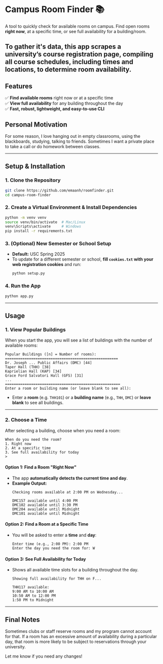 # **Campus Room Finder 📚**
A tool to quickly check for available rooms on campus. Find open rooms **right now**, at a specific time, or see full availability for a building/room. 

To gather it's data, this app scrapes a university’s course registration page, compiling all course schedules, including times and locations, to determine room availability.
---


## **Features**
✅ **Find available rooms** right now or at a specific time  
✅ **View full availability** for any building throughout the day  
✅ **Fast, robust, lightweight, and easy-to-use CLI**


## **Personal Motivation**
For some reason, I love hanging out in empty classrooms, using the blackboards, studying, talking to friends. Sometimes I want a private place to take a call or do homework between classes. 

---

## **Setup & Installation**
### **1. Clone the Repository**
```sh
git clone https://github.com/emaanh/roomfinder.git
cd campus-room-finder
```

### **2. Create a Virtual Environment & Install Dependencies**
```sh
python -m venv venv
source venv/bin/activate  # Mac/Linux
venv\Scripts\activate     # Windows
pip install -r requirements.txt
```

### **3. (Optional) New Semester or School Setup**
- **Default:** USC Spring 2025  
- To update for a different semester or school, **fill `cookies.txt` with your web registration cookies** and run:
  ```sh
  python setup.py
  ```

### **4. Run the App**
```sh
python app.py
```

---

## **Usage**
### **1. View Popular Buildings**
When you start the app, you will see a list of buildings with the number of available rooms:
```
Popular Buildings ([n] = Number of rooms):
====================================================
Dr. Joseph ... Public Affairs (DMC) [44]
Taper Hall (THH) [38]  
Kaprielian Hall (KAP) [34] 
Grace Ford Salvatori Hall (GFS) [31]  
...
=====================================================
Enter a room or building name (or leave blank to see all): 
```
- Enter a **room** (e.g. `THH101`) or a **building name** (e.g., `THH`, `DMC`) or **leave blank** to see all buildings.

---

### **2. Choose a Time**
After selecting a building, choose when you need a room:
```
When do you need the room?
1. Right now
2. At a specific time
3. See full availability for today
>
```
#### **Option 1: Find a Room "Right Now"**
- The app **automatically detects the current time and day**.
- **Example Output:**
  ```
  Checking rooms available at 2:00 PM on Wednesday...

  DMC157 available until 4:00 PM
  DMC102 available until 3:30 PM
  DMC204 available until Midnight
  DMC101 available until Midnight
  ```

#### **Option 2: Find a Room at a Specific Time**
- You will be asked to enter a **time** and **day**:
  ```
  Enter time (e.g., 2:00 PM): 2:00 PM
  Enter the day you need the room for: W
  ```

#### **Option 3: See Full Availability for Today**
- Shows all available time slots for a building throughout the day.
  ```
  Showing full availability for THH on F...

  THH117 available:
  9:00 AM to 10:00 AM
  10:50 AM to 12:00 PM
  1:50 PM to Midnight
  ```

---


## **Final Notes**
Sometimes clubs or staff reserve rooms and my program cannot account for that. If a room has an excessive amount of availability during a particular day, that room is more likely to be subject to reservations through your university.

Let me know if you need any changes!